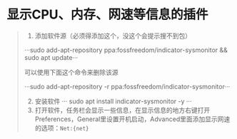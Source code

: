# 显示CPU、内存、网速等信息的插件
> 1. 添加软件源（必须得添加这个，没这个会提示搜不到包）
> 
> ···sudo add-apt-repository ppa:fossfreedom/indicator-sysmonitor && sudo apt update···
> 
> 可以使用下面这个命令来删除该源
> 
> ···sudo add-apt-repository -r ppa:fossfreedom/indicator-sysmonitor···
> 
> 2. 安装软件
> ···
> sudo apt install indicator-sysmonitor -y
> ···
> 3. 打开软件，任务栏会显示一些信息，在显示信息的地方右键打开Preferences，General里设置开机启动，Advanced里面添加显示网速的选项：```Net:{net}```
